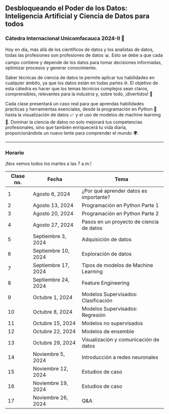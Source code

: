 ## Desbloqueando el Poder de los Datos: Inteligencia Artificial y Ciencia de Datos para todos
### Cátedra Internacional Unicomfacauca 2024-II 🚀

Hoy en día, más allá de los científicos de datos y los analistas de datos, todas las profesiones son profesiones de datos 📊. Esto se debe a que cada campo contiene y depende de los datos para tomar decisiones informadas, optimizar procesos y generar conocimiento.

Saber técnicas de ciencia de datos te permite aplicar tus habilidades en cualquier ámbito, ya que los datos están en todas partes 🌐. El objetivo de esta cátedra es hacer que los temas técnicos complejos sean claros, comprensibles, relevantes para la industria y, sobre todo, ¡divertidos! 👾

Cada clase presentará un caso real para que aprendas habilidades prácticas y herramientas esenciales, desde la programación en Python 🐍 hasta la visualización de datos 📈 y el uso de modelos de machine learning 🤖. Dominar la ciencia de datos no solo mejorará tus competencias profesionales, sino que también enriquecerá tu vida diaria, proporcionándote un nuevo lente para comprender el mundo 🌍.

***

### Horario

¡Nos vemos todos los martes a las 7 a.m.!

| Clase no. | Fecha               | Tema                                     |
|-----------|---------------------|------------------------------------------|
| 1         | Agosto 6, 2024      | ¿Por qué aprender datos es importante?   |
| 2         | Agosto 13, 2024     | Programación en Python Parte 1           |
| 3         | Agosto 20, 2024     | Programación en Python Parte 2           |
| 4         | Agosto 27, 2024     | Pasos en un proyecto de ciencia de datos |
| 5         | Septiembre 3, 2024  | Adquisición de datos                     |
| 6         | Septiembre 10, 2024 | Exploración de datos                     |
| 7         | Septiembre 17, 2024 | Tipos de modelos de Machine Learning     |
| 8         | Septiembre 24, 2024 | Feature Engineering                      |
| 9         | Octubre 1, 2024     | Modelos Supervisados: Clasificación      |
| 10        | Octubre 8, 2024     | Modelos Supervisados: Regresión          |
| 11        | Octubre 15, 2024    | Modelos no supervisados                  |
| 12        | Octubre 22, 2024    | Modelos de ensemble                      |
| 13        | Octubre 29, 2024    | Visualización y comunicación de datos    |
| 14        | Noviembre 5, 2024   | Introducción a redes neuronales          |
| 15        | Noviembre 12, 2024  | Estudios de caso                         |
| 16        | Noviembre 19, 2024  | Estudios de caso                         |
| 17        | Noviembre 26, 2024  | Q&A                                      |

